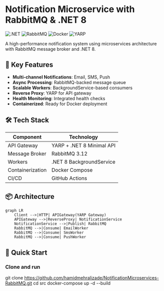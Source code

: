 
# Notification Microservice with RabbitMQ & .NET 8

![.NET](https://img.shields.io/badge/.NET-8.0-purple)
![RabbitMQ](https://img.shields.io/badge/RabbitMQ-3.12-orange)
![Docker](https://img.shields.io/badge/Docker-24.0-blue)
![YARP](https://img.shields.io/badge/YARP-1.2-green)

A high-performance notification system using microservices architecture with RabbitMQ message broker and .NET 8.

## 🌟 Key Features
- **Multi-channel Notifications**: Email, SMS, Push
- **Async Processing**: RabbitMQ-backed message queue
- **Scalable Workers**: BackgroundService-based consumers
- **Reverse Proxy**: YARP for API gateway
- **Health Monitoring**: Integrated health checks
- **Containerized**: Ready for Docker deployment

## 🛠 Tech Stack
| Component | Technology |
|--------------------|--------------------------|
| API Gateway | YARP + .NET 8 Minimal API|
| Message Broker | RabbitMQ 3.12 |
| Workers | .NET 8 BackgroundService |
| Containerization | Docker Compose |
| CI/CD | GitHub Actions | 
## 📦 Architecture
```mermaid
graph LR
    Client -->|HTTP| APIGateway(YARP Gateway)
    APIGateway -->|ReverseProxy| NotificationService
    NotificationService -->|Publish| RabbitMQ
    RabbitMQ -->|Consume| EmailWorker
    RabbitMQ -->|Consume| SmsWorker
    RabbitMQ -->|Consume| PushWorker
 ```
## 🚀 Quick Start
### Clone and run
git clone https://github.com/hamidmehralizade/NotificationMicroservices-RabbitMQ.git
cd src
docker-compose up -d --build
